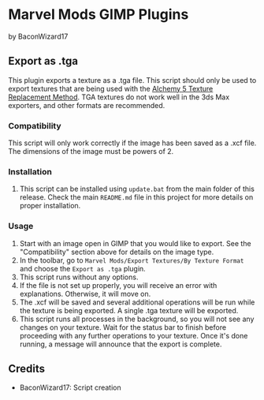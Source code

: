 # Marvel Mods GIMP Plugins
by BaconWizard17

## Export as .tga
This plugin exports a texture as a .tga file. This script should only be used to export textures that are being used with the [Alchemy 5 Texture Replacement Method](https://marvelmods.com/forum/index.php/topic,11009.0.html). TGA textures do not work well in the 3ds Max exporters, and other formats are recommended.

### Compatibility
This script will only work correctly if the image has been saved as a .xcf file. The dimensions of the image must be powers of 2.

### Installation
1. This script can be installed using `update.bat` from the main folder of this release. Check the main `README.md` file in this project for more details on proper installation.

### Usage
1. Start with an image open in GIMP that you would like to export. See the "Compatibility" section above for details on the image type.
2. In the toolbar, go to `Marvel Mods/Export Textures/By Texture Format` and choose the `Export as .tga` plugin.
3. This script runs without any options.
4. If the file is not set up properly, you will receive an error with explanations. Otherwise, it will move on.
5. The .xcf will be saved and several additional operations will be run while the texture is being exported. A single .tga texture will be exported. 
6. This script runs all processes in the background, so you will not see any changes on your texture. Wait for the status bar to finish before proceeding with any further operations to your texture. Once it's done running, a message will announce that the export is complete.

## Credits
- BaconWizard17: Script creation